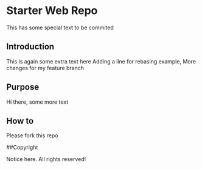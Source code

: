 # Starter Web Repo

This has some special text to be commited

## Introduction

This is again some extra text here
Adding a line for rebasing example,
More changes for my feature branch

## Purpose 

Hi there, some more text

## How to
Please fork this repo

##Copyright

Notice here. All rights reserved! 
